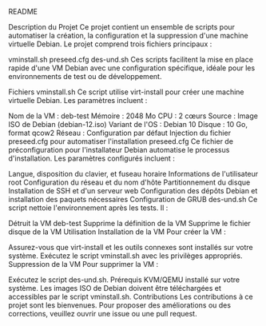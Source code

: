 README

Description du Projet
Ce projet contient un ensemble de scripts pour automatiser la création, la configuration et la suppression d'une machine virtuelle Debian. Le projet comprend trois fichiers principaux :

vminstall.sh
preseed.cfg
des-und.sh
Ces scripts facilitent la mise en place rapide d'une VM Debian avec une configuration spécifique, idéale pour les environnements de test ou de développement.

Fichiers
vminstall.sh
Ce script utilise virt-install pour créer une machine virtuelle Debian. Les paramètres incluent :

Nom de la VM : deb-test
Mémoire : 2048 Mo
CPU : 2 cœurs
Source : Image ISO de Debian (debian-12.iso)
Variant de l'OS : Debian 10
Disque : 10 Go, format qcow2
Réseau : Configuration par défaut
Injection du fichier preseed.cfg pour automatiser l'installation
preseed.cfg
Ce fichier de préconfiguration pour l'installateur Debian automatise le processus d'installation. Les paramètres configurés incluent :

Langue, disposition du clavier, et fuseau horaire
Informations de l'utilisateur root
Configuration du réseau et du nom d'hôte
Partitionnement du disque
Installation de SSH et d'un serveur web
Configuration des dépôts Debian et installation des paquets nécessaires
Configuration de GRUB
des-und.sh
Ce script nettoie l'environnement après les tests. Il :

Détruit la VM deb-test
Supprime la définition de la VM
Supprime le fichier disque de la VM
Utilisation
Installation de la VM
Pour créer la VM :

Assurez-vous que virt-install et les outils connexes sont installés sur votre système.
Exécutez le script vminstall.sh avec les privilèges appropriés.
Suppression de la VM
Pour supprimer la VM :

Exécutez le script des-und.sh.
Prérequis
KVM/QEMU installé sur votre système.
Les images ISO de Debian doivent être téléchargées et accessibles par le script vminstall.sh.
Contributions
Les contributions à ce projet sont les bienvenues. Pour proposer des améliorations ou des corrections, veuillez ouvrir une issue ou une pull request.
